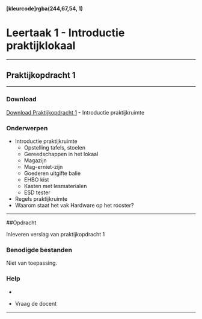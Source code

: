 #### [kleurcode]rgba(244,67,54, 1)

# Leertaak 1 - Introductie praktijklokaal

---
## Praktijkopdracht 1 
---

### Download

[Download Praktijkopdracht 1](https://elo.kw1c.nl/CMS/Studie/811%20ICT-Academie/811%20VakkenInhoud/%5BB.11%20HARa%5D%20Hardware%20AO/25187%20%C2%A0%20Applicatie-%20en%20mediaontwikkelaar/Periode%2001/Productie/02.%20Opdrachten/Leertaak%2001%20Introductie%20Praktijk/Introductie%20Praktijk.docx) - Introductie praktijkruimte

### Onderwerpen
* Introductie praktijkruimte
  * Opstelling tafels, stoelen 
  * Gereedschappen in het lokaal
  * Magazijn
  * Mag-erniet-zijn
  * Goederen uitgifte balie
  * EHBO kist
  * Kasten met lesmaterialen
  * ESD tester
* Regels praktijkruimte
* Waarom staat het vak Hardware op het rooster?

-----

##Opdracht

Inleveren verslag van praktijkopdracht 1

### Benodigde bestanden
Niet van toepassing.

### Help
- 

- Vraag de docent

---
